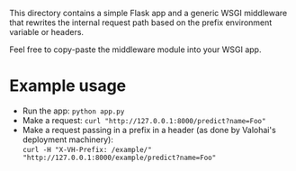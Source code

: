 This directory contains a simple Flask app and a generic WSGI middleware
that rewrites the internal request path based on the prefix environment variable or headers.

Feel free to copy-paste the middleware module into your WSGI app.

Example usage
=============

* Run the app: `python app.py`
* Make a request: `curl "http://127.0.0.1:8000/predict?name=Foo"`
* Make a request passing in a prefix in a header (as done by Valohai's deployment machinery):  
  `curl -H "X-VH-Prefix: /example/" "http://127.0.0.1:8000/example/predict?name=Foo"`

